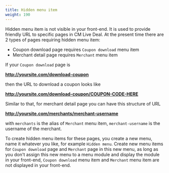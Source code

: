```yaml
---
title: Hidden menu item
weight: 190
---
```


Hidden menu item is not visible in your front-end. It is used to provide friendly URL to specific pages in CM Live Deal. At the present time there are 2 types of pages requiring hidden menu item:

*   Coupon download page requires `Coupon download` menu item
*   Merchant detail page requires `Merchant` menu item

If your `Coupon download` page is

**http://yoursite.com/download-coupon**

then the URL to download a coupon looks like

**http://yoursite.com/download-coupon/COUPON-CODE-HERE**

Similar to that, for merchant detail page you can have this structure of URL

**http://yoursite.com/merchants/merchant-username**

with `merchants` is the alias of `Merchant` menu item, `merchant-username` is the username of the merchant.

To create hidden menu items for these pages, you create a new menu, name it whatever you like, for example `Hidden menu`. Create new menu items for `Coupon download` page and `Merchant` page in this new menu, as long as you don't assign this new menu to a menu module and display the module in your front-end, `Coupon download` menu item and `Merchant` menu item are not displayed in your front-end.